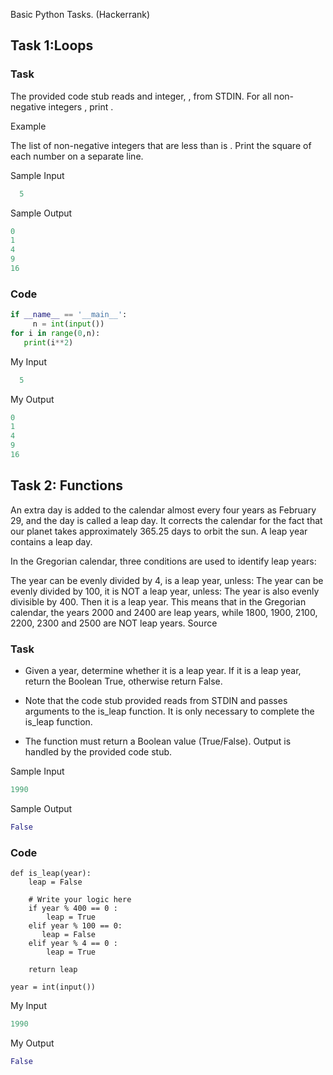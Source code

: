 Basic Python Tasks. (Hackerrank) 

## Task 1:Loops

### Task
The provided code stub reads and integer, , from STDIN. For all non-negative integers , print .

Example

The list of non-negative integers that are less than  is . Print the square of each number on a separate line.

Sample Input 
``` python
  5
 ```
Sample Output 
```python
0
1
4
9
16
```

### Code 
```python
if __name__ == '__main__':
     n = int(input())
for i in range(0,n):
   print(i**2) 
```
My Input 
``` python
  5
 ```
My Output 
```python
0
1
4
9
16
```

## Task 2: Functions

An extra day is added to the calendar almost every four years as February 29, and the day is called a leap day. It corrects the calendar for the fact that our planet takes approximately 365.25 days to orbit the sun. A leap year contains a leap day.

In the Gregorian calendar, three conditions are used to identify leap years:

The year can be evenly divided by 4, is a leap year, unless:
The year can be evenly divided by 100, it is NOT a leap year, unless:
The year is also evenly divisible by 400. Then it is a leap year.
This means that in the Gregorian calendar, the years 2000 and 2400 are leap years, while 1800, 1900, 2100, 2200, 2300 and 2500 are NOT leap years. Source

### Task

- Given a year, determine whether it is a leap year. If it is a leap year, return the Boolean True, otherwise return False.

- Note that the code stub provided reads from STDIN and passes arguments to the is_leap function. It is only necessary to complete the is_leap function.

- The function must return a Boolean value (True/False). Output is handled by the provided code stub.

Sample Input 
```python
1990
```
Sample Output 
```python
False
```

### Code
```pyhton
def is_leap(year):
    leap = False

    # Write your logic here
    if year % 400 == 0 :
        leap = True
    elif year % 100 == 0:
       leap = False 
    elif year % 4 == 0 :
        leap = True  
    
    return leap

year = int(input())

```
My Input 
```python
1990
```
My Output 
```python
False
```
